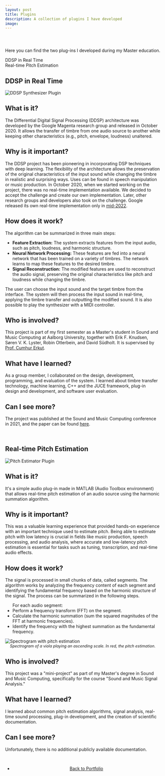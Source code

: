 ```yaml
---
layout: post
title: Plugins
description: A collection of plugins I have developed
image:
---
```


<!-- Main -->
<div id="main" class="alt">

<!-- One -->
<section id="one">
<div class="inner">
<header class="major">
</header>
<!-- 

<!-- Content -->

<p>Here you can find the two plug-ins I developed during my Master education.</p>

<nav id="toc">
<ul>
    <li><a href="#ddsp-in-real-time">DDSP in Real Time</a></li>
    <li><a href="#real-time-pitch-estimation">Real-time Pitch Estimation</a></li>
</ul>
</nav>

<h1 id="ddsp-in-real-time">DDSP in Real Time</h1>

<span class="image main"><img src="{% link assets/images/DDSP_Plugin.png %}" alt="DDSP Synthesizer Plugin" /></span>

<h2>What is it?</h2>
<p>The Differential Digital Signal Processing (DDSP) architecture was developed by the Google Magenta research group and released in October 2020. It allows the transfer of timbre from one audio source to another while keeping other characteristics (e.g., pitch, envelope, loudness) unaltered.</p>

<h2>Why is it important?</h2>
<p>The DDSP project has been pioneering in incorporating DSP techniques with deep learning. The flexibility of the architecture allows the preservation of the original characteristics of the input sound while changing the timbre in realistic and surprising ways. Uses can be found in speech manipulation or music production. In October 2020, when we started working on the project, there was no real-time implementation available. We decided to accept the challenge and create our own implementation. Later, other research groups and developers also took on the challenge. Google released its own real-time implementation only in <a href="https://magenta.tensorflow.org/ddsp-vst-blog">mid-2022</a>.</p>

<h2>How does it work?</h2>
<p>The algorithm can be summarized in three main steps:</p>
<ul>
    <li><strong>Feature Extraction:</strong> The system extracts features from the input audio, such as pitch, loudness, and harmonic structure.</li>
    <li><strong>Neural Network Processing:</strong> These features are fed into a neural network that has been trained on a variety of timbres. The network learns to map these features to the desired timbre.</li>
    <li><strong>Signal Reconstruction:</strong> The modified features are used to reconstruct the audio signal, preserving the original characteristics like pitch and loudness while changing the timbre.</li>
</ul>
<p>The user can choose the input sound and the target timbre from the interface. The system will then process the input sound in real-time, applying the timbre transfer and outputting the modified sound. It is also possible to play the synthesizer with a MIDI controller.</p>

<h2>Who is involved?</h2>
<p>This project is part of my first semester as a Master's student in Sound and Music Computing at Aalborg University, together with Erik F. Knudsen, Søren V. K. Lyster, Robin Otterbein, and David Südholt. It is supervised by <a href="https://vbn.aau.dk/en/persons/107881">Prof. Cumhur Erkut</a>.</p>

<h2>What have I learned?</h2>
<p>As a group member, I collaborated on the design, development, programming, and evaluation of the system. I learned about timbre transfer technology, machine learning, C++ and the JUCE framework, plug-in design and development, and software user evaluation.</p> 

<h2>Can I see more?</h2>
<p>The project was published at the Sound and Music Computing conference in 2021, and the paper can be found <a href="https://vbn.aau.dk/ws/portalfiles/portal/467128544/SMC_2021_paper_55.pdf">here</a>.</p>

<br>

<h1 id="real-time-pitch-estimation">Real-time Pitch Estimation</h1>
<span class="image main" style="width: 65%;"><img src="{% link assets/images/PitchEstimator.png %}" alt="Pitch Estimator Plugin" /></span>

<h2>What is it?</h2>
<p>It's a simple audio plug-in made in MATLAB (Audio Toolbox environment) that allows real-time pitch estimation of an audio source using the harmonic summation algorithm.</p>

<h2>Why is it important?</h2>
<p>This was a valuable learning experience that provided hands-on experience with an important technique used to estimate pitch. Being able to estimate pitch with low latency is crucial in fields like music production, speech processing, and audio analysis, where accurate and low-latency pitch estimation is essential for tasks such as tuning, transcription, and real-time audio effects.</p>

<h2>How does it work?</h2>
<p>The signal is processed in small chunks of data, called segments. The algorithm works by analyzing the frequency content of each segment and identifying the fundamental frequency based on the harmonic structure of the signal. The process can be summarized in the following steps.</p>
<ul>
For each audio segment:
    <li>Perform a frequency transform (FFT) on the segment.</li>
    <li>Calculate the harmonic summation (sum the squared magnitudes of the FFT at harmonic frequencies).</li>
    <li>Identify the frequency with the highest summation as the fundamental frequency.</li>
</ul>

<span class="image main"><img src="{% link assets/images/HS_Spectrogram.png %}" alt="Spectrogram with pitch estimation" /><br><em style="display: block; text-align: center; font-size: 0.9em;">Spectrogram of a viola playing an ascending scale. In red, the pitch estimation.</em></span>

<h2>Who is involved?</h2>
<p>This project was a "mini-project" as part of my Master's degree in Sound and Music Computing, specifically for the course "Sound and Music Signal Analysis."</p>

<h2>What have I learned?</h2>
<p>I learned about common pitch estimation algorithms, signal analysis, real-time sound processing, plug-in development, and the creation of scientific documentation.</p> 

<h2>Can I see more?</h2>
<p>Unfortunately, there is no additional publicly available documentation.</p>

<br>
<div style="text-align: center;">
<ul class="actions">
<li><a href="Portfolio.html" class="button">Back to Portfolio</a></li>
</ul>
</div>
